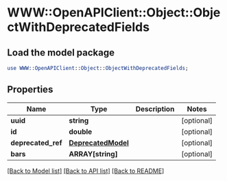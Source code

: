 # WWW::OpenAPIClient::Object::ObjectWithDeprecatedFields

## Load the model package
```perl
use WWW::OpenAPIClient::Object::ObjectWithDeprecatedFields;
```

## Properties
Name | Type | Description | Notes
------------ | ------------- | ------------- | -------------
**uuid** | **string** |  | [optional] 
**id** | **double** |  | [optional] 
**deprecated_ref** | [**DeprecatedModel**](DeprecatedModel.md) |  | [optional] 
**bars** | **ARRAY[string]** |  | [optional] 

[[Back to Model list]](../README.md#documentation-for-models) [[Back to API list]](../README.md#documentation-for-api-endpoints) [[Back to README]](../README.md)


